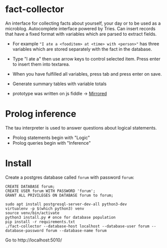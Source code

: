 # fact-collector

An interface for collecting facts about yourself, your day or to be used as a microblog. Autocomplete interface powered by Tries. Can insert records that have a fixed format with variables which are parsed to extract fields.

* For example ```"I ate a <fooditem> at <time> with <person>"``` has three variables which are stored separately with the fact in the database.
* Type "I ate a"  then use arrow keys to control selected item. Press enter to insert them into textarea.
* When you have fulfilled all variables, press tab and press enter on save.
* Generate summary tables with variable totals 

* prototype was written on js fiddle -> [Mirrored](https://jsfiddle.net/8nat61g5/13/)

# Prolog inference

The tau interpreter is used to answer questions about logical statements.

* Prolog statements begin with "Logic"
* Prolog queries begin with "Inference"

# Install

Create a postgres database called `forum` with password `forum`:
```
CREATE DATABASE forum;
CREATE USER forum WITH PASSWORD 'forum';
GRANT ALL PRIVILEGES ON DATABASE forum to forum;
```



```
sudo apt install postgresql-server-dev-all python3-dev
virtualenv -p $(which python3) venv
source venv/bin/activate
python3 install.py # once for database population
pip install -r requirements.txt
./fact-collector --database-host localhost --database-user forum --database-password forum --database-name forum
```
Go to http://localhost:5010/
